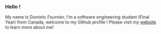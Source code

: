 ### Hello !

My name is Dominic Fournier, I'm a software engineering student (Final Year)
from Canada, welcome to my Github profile ! Please visit my [website](https://dominicfournier.com)
to learn more about me!
